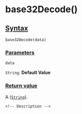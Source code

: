 # base32Decode()

<!-- Description -->

## [Syntax]()

    base32Decode(data)

### [Parameters]()

`data`

`String`: **Default Value** 


### [Return value]()

A ([`String`]()).

<!-- ## [Examples]() -->
<!--  -->
    <!-- Description -->
<!--  -->
<!-- ## [See also]() -->
<!--  -->
<!-- -   [link]() -->

